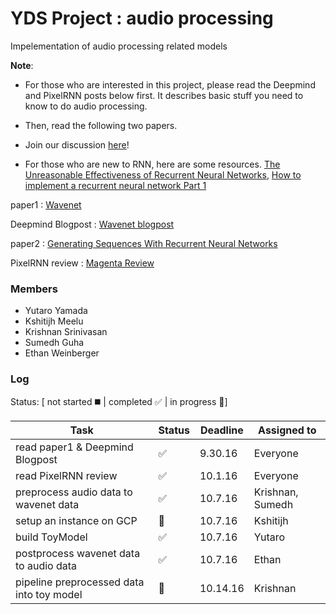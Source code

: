 # YDS Project : audio processing 

Impelementation of audio processing related models

**Note**: 
- For those who are interested in this project, please read the Deepmind and PixelRNN posts below first. It describes basic stuff you need to know to do audio processing.

- Then, read the following two papers. 

- Join our discussion [here](https://yds.slack.com/messages/wavenet/)!

- For those who are new to RNN, here are some resources. [The Unreasonable Effectiveness of Recurrent Neural Networks](http://karpathy.github.io/2015/05/21/rnn-effectiveness/), [How to implement a recurrent neural network Part 1](http://peterroelants.github.io/posts/rnn_implementation_part01/)

paper1 : [Wavenet](https://arxiv.org/pdf/1609.03499.pdf)

Deepmind Blogpost : [Wavenet blogpost](https://deepmind.com/blog/wavenet-generative-model-raw-audio/)

paper2 : [Generating Sequences With Recurrent Neural Networks](https://arxiv.org/pdf/1308.0850v5.pdf)

PixelRNN review : [Magenta Review](https://github.com/tensorflow/magenta/blob/master/magenta/reviews/pixelrnn.md)

### Members
- Yutaro Yamada
- Kshitijh Meelu
- Krishnan Srinivasan
- Sumedh Guha
- Ethan Weinberger

### Log 
Status: [ not started :black_medium_square: | completed :white_check_mark: | in progress :speech_balloon:]

| Task | Status | Deadline | Assigned to |
|------|--------|----------|-------------|
|read paper1 & Deepmind Blogpost|:white_check_mark:|9.30.16|Everyone|
|read PixelRNN review|:white_check_mark:|10.1.16|Everyone|
|preprocess audio data to wavenet data|:white_check_mark:|10.7.16|Krishnan, Sumedh|
|setup an instance on GCP|:speech_balloon:|10.7.16|Kshitijh|
|build ToyModel|:white_check_mark:|10.7.16|Yutaro|
|postprocess wavenet data to audio data|:white_check_mark:|10.7.16|Ethan|
|pipeline preprocessed data into toy model|:speech_balloon:|10.14.16|Krishnan|
